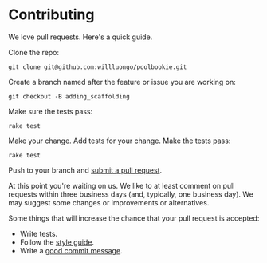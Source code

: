 # Contributing

We love pull requests. Here's a quick guide.

Clone the repo:

    git clone git@github.com:willluongo/poolbookie.git

Create a branch named after the feature or issue you are working on:

    git checkout -B adding_scaffolding

Make sure the tests pass:

    rake test

Make your change. Add tests for your change. Make the tests pass:

    rake test

Push to your branch and [submit a pull request][pr].

[pr]: https://github.com/willluongo/poolbookie/compare

At this point you're waiting on us. We like to at least comment on pull requests
within three business days (and, typically, one business day). We may suggest
some changes or improvements or alternatives.

Some things that will increase the chance that your pull request is accepted:

* Write tests.
* Follow the [style guide][style].
* Write a [good commit message][commit].

[style]: https://github.com/bbatsov/rails-style-guide
[commit]: http://tbaggery.com/2008/04/19/a-note-about-git-commit-messages.html
